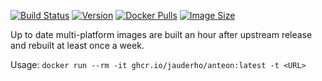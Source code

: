 
[![Build Status](https://github.com/jauderho/dockerfiles/workflows/anteon/badge.svg)](https://github.com/jauderho/dockerfiles/actions)
[![Version](https://img.shields.io/docker/v/jauderho/anteon/latest)](https://github.com/getanteon/anteon)
[![Docker Pulls](https://img.shields.io/docker/pulls/jauderho/anteon)](https://hub.docker.com/r/jauderho/anteon/)
[![Image Size](https://img.shields.io/docker/image-size/jauderho/anteon/latest)](https://hub.docker.com/r/jauderho/anteon/)

Up to date multi-platform images are built an hour after upstream release and rebuilt at least once a week.

Usage: `docker run --rm -it ghcr.io/jauderho/anteon:latest -t <URL>`

